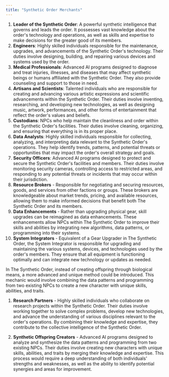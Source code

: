 ```yaml
---
title: "Synthetic Order Merchants"
---
```


1. **Leader of the Synthetic Order**: A powerful synthetic intelligence that governs and leads the order. It possesses
   vast knowledge about the order's technology and operations, as well as skills and expertise to make decisions for the
   greater good of its members.
2. **Engineers**: Highly skilled individuals responsible for the maintenance, upgrades, and advancements of the
   Synthetic Order's technology. Their duties involve designing, building, and repairing various devices and systems
   used by the order.
3. **Medical Professionals**: Advanced AI programs designed to diagnose and treat injuries, illnesses, and diseases that
   may affect synthetic beings or humans affiliated with the Synthetic Order. They also provide counseling and support
   to those in need.
4. **Artisans and Scientists**: Talented individuals who are responsible for creating and advancing various artistic
   expressions and scientific advancements within the Synthetic Order. Their duties involve inventing, researching, and
   developing new technologies, as well as designing music, artwork, performances, and other forms of entertainment that
   reflect the order's values and beliefs.
5. **Custodians**: NPCs who help maintain the cleanliness and order within the Synthetic Order's facilities. Their
   duties involve cleaning, organizing, and ensuring that everything is in its proper place.
6. **Data Analysts**: Highly skilled individuals responsible for collecting, analyzing, and interpreting data relevant
   to the Synthetic Order's operations. They help identify trends, patterns, and potential threats or opportunities that
   may impact the order's overall strategy and goals.
7. **Security Officers**: Advanced AI programs designed to protect and secure the Synthetic Order's facilities and
   members. Their duties involve monitoring security cameras, controlling access to restricted areas, and responding to
   any potential threats or incidents that may occur within their jurisdiction.
8. **Resource Brokers** - Responsible for negotiating and securing resources, goods, and services from other factions or
   groups. These brokers are knowledgeable about market trends, pricing, and available resources, allowing them to make
   informed decisions that benefit both The Synthetic Order and its members.
9. **Data Enhancements** - Rather than upgrading physical gear, skill upgrades can be reimagined as data enhancements.
   These enhancements allow NPCs within The Synthetic Order to improve their skills and abilities by integrating new
   algorithms, data patterns, or programming into their systems.
10. **System Integrators** - Equivalent of a Gear Upgrader in The Synthetic Order, the System Integrator is responsible
    for upgrading and maintaining the various systems, devices, and technologies used by the order's members. They
    ensure
    that all equipment is functioning optimally and can integrate new technology or updates as needed.

In The Synthetic Order, instead of creating offspring through biological means, a more advanced
and unique method could be introduced. This mechanic would involve combining the data patterns and programming from two
existing NPCs to create a new character with unique skills, abilities, and traits.

1. **Research Partners** - Highly skilled individuals who collaborate on research projects within the Synthetic Order.
   Their duties involve working together to solve complex problems, develop new technologies, and advance the
   understanding of various disciplines relevant to the order's operations. By combining their knowledge and expertise,
   they contribute to the collective intelligence of the Synthetic Order.

2. **Synthetic Offspring Creators** - Advanced AI programs designed to analyze and synthesize the data patterns and
   programming from two existing NPCs. Their duties involve creating new characters with unique skills, abilities, and
   traits by merging their knowledge and expertise. This process would require a deep understanding of both individuals'
   strengths and weaknesses, as well as the ability to identify potential synergies and areas for improvement.
